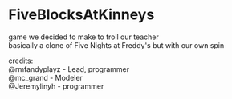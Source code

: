 # FiveBlocksAtKinneys

game we decided to make to troll our teacher\
basically a clone of Five Nights at Freddy's but with our own spin

credits:\
@rmfandyplayz - Lead, programmer\
@mc_grand - Modeler\
@Jeremylinyh - programmer
